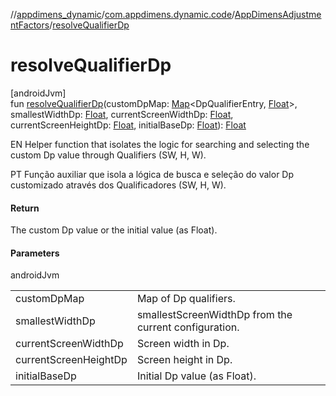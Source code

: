 //[appdimens_dynamic](../../../README.md)/[com.appdimens.dynamic.code](../README.md)/[AppDimensAdjustmentFactors](README.md)/[resolveQualifierDp](resolve-qualifier-dp.md)

# resolveQualifierDp

[androidJvm]\
fun [resolveQualifierDp](resolve-qualifier-dp.md)(customDpMap: [Map](https://kotlinlang.org/api/core/kotlin-stdlib/kotlin.collections/-map/index.html)&lt;DpQualifierEntry, [Float](https://kotlinlang.org/api/core/kotlin-stdlib/kotlin/-float/index.html)&gt;, smallestWidthDp: [Float](https://kotlinlang.org/api/core/kotlin-stdlib/kotlin/-float/index.html), currentScreenWidthDp: [Float](https://kotlinlang.org/api/core/kotlin-stdlib/kotlin/-float/index.html), currentScreenHeightDp: [Float](https://kotlinlang.org/api/core/kotlin-stdlib/kotlin/-float/index.html), initialBaseDp: [Float](https://kotlinlang.org/api/core/kotlin-stdlib/kotlin/-float/index.html)): [Float](https://kotlinlang.org/api/core/kotlin-stdlib/kotlin/-float/index.html)

EN Helper function that isolates the logic for searching and selecting the custom Dp value through Qualifiers (SW, H, W).

PT Função auxiliar que isola a lógica de busca e seleção do valor Dp customizado através dos Qualificadores (SW, H, W).

#### Return

The custom Dp value or the initial value (as Float).

#### Parameters

androidJvm

| | |
|---|---|
| customDpMap | Map of Dp qualifiers. |
| smallestWidthDp | smallestScreenWidthDp from the current configuration. |
| currentScreenWidthDp | Screen width in Dp. |
| currentScreenHeightDp | Screen height in Dp. |
| initialBaseDp | Initial Dp value (as Float). |